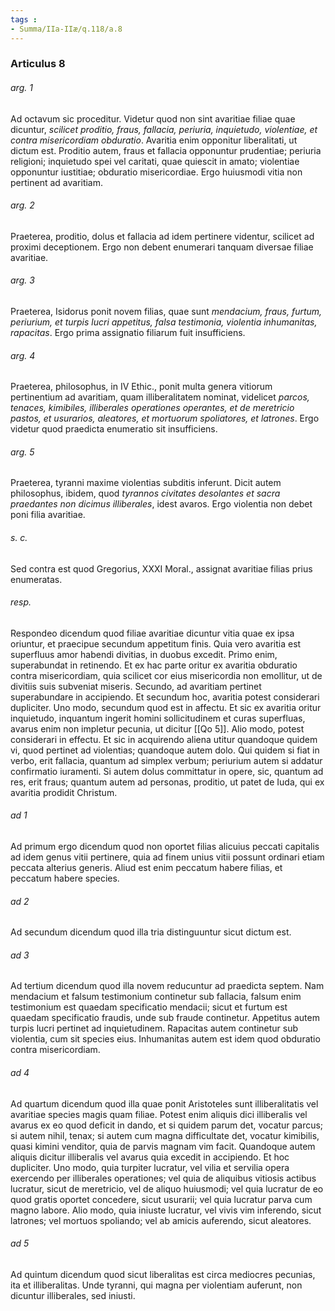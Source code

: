 ```yaml
---
tags : 
- Summa/IIa-IIæ/q.118/a.8
---
```


### Articulus 8

###### arg. 1
Ad octavum sic proceditur. Videtur quod non sint avaritiae filiae quae dicuntur, *scilicet proditio, fraus, fallacia, periuria, inquietudo, violentiae, et contra misericordiam obduratio*. Avaritia enim opponitur liberalitati, ut dictum est. Proditio autem, fraus et fallacia opponuntur prudentiae; periuria religioni; inquietudo spei vel caritati, quae quiescit in amato; violentiae opponuntur iustitiae; obduratio misericordiae. Ergo huiusmodi vitia non pertinent ad avaritiam.

###### arg. 2
Praeterea, proditio, dolus et fallacia ad idem pertinere videntur, scilicet ad proximi deceptionem. Ergo non debent enumerari tanquam diversae filiae avaritiae.

###### arg. 3
Praeterea, Isidorus ponit novem filias, quae sunt *mendacium, fraus, furtum, periurium, et turpis lucri appetitus, falsa testimonia, violentia inhumanitas, rapacitas*. Ergo prima assignatio filiarum fuit insufficiens.

###### arg. 4
Praeterea, philosophus, in IV Ethic., ponit multa genera vitiorum pertinentium ad avaritiam, quam illiberalitatem nominat, videlicet *parcos, tenaces, kimibiles, illiberales operationes operantes, et de meretricio pastos, et usurarios, aleatores, et mortuorum spoliatores, et latrones*. Ergo videtur quod praedicta enumeratio sit insufficiens.

###### arg. 5
Praeterea, tyranni maxime violentias subditis inferunt. Dicit autem philosophus, ibidem, quod *tyrannos civitates desolantes et sacra praedantes non dicimus illiberales*, idest avaros. Ergo violentia non debet poni filia avaritiae.

###### s. c.
Sed contra est quod Gregorius, XXXI Moral., assignat avaritiae filias prius enumeratas.

###### resp.
Respondeo dicendum quod filiae avaritiae dicuntur vitia quae ex ipsa oriuntur, et praecipue secundum appetitum finis. Quia vero avaritia est superfluus amor habendi divitias, in duobus excedit. Primo enim, superabundat in retinendo. Et ex hac parte oritur ex avaritia obduratio contra misericordiam, quia scilicet cor eius misericordia non emollitur, ut de divitiis suis subveniat miseris. Secundo, ad avaritiam pertinet superabundare in accipiendo. Et secundum hoc, avaritia potest considerari dupliciter. Uno modo, secundum quod est in affectu. Et sic ex avaritia oritur inquietudo, inquantum ingerit homini sollicitudinem et curas superfluas, avarus enim non impletur pecunia, ut dicitur [[Qo 5]]. Alio modo, potest considerari in effectu. Et sic in acquirendo aliena utitur quandoque quidem vi, quod pertinet ad violentias; quandoque autem dolo. Qui quidem si fiat in verbo, erit fallacia, quantum ad simplex verbum; periurium autem si addatur confirmatio iuramenti. Si autem dolus committatur in opere, sic, quantum ad res, erit fraus; quantum autem ad personas, proditio, ut patet de Iuda, qui ex avaritia prodidit Christum.

###### ad 1
Ad primum ergo dicendum quod non oportet filias alicuius peccati capitalis ad idem genus vitii pertinere, quia ad finem unius vitii possunt ordinari etiam peccata alterius generis. Aliud est enim peccatum habere filias, et peccatum habere species.

###### ad 2
Ad secundum dicendum quod illa tria distinguuntur sicut dictum est.

###### ad 3
Ad tertium dicendum quod illa novem reducuntur ad praedicta septem. Nam mendacium et falsum testimonium continetur sub fallacia, falsum enim testimonium est quaedam specificatio mendacii; sicut et furtum est quaedam specificatio fraudis, unde sub fraude continetur. Appetitus autem turpis lucri pertinet ad inquietudinem. Rapacitas autem continetur sub violentia, cum sit species eius. Inhumanitas autem est idem quod obduratio contra misericordiam.

###### ad 4
Ad quartum dicendum quod illa quae ponit Aristoteles sunt illiberalitatis vel avaritiae species magis quam filiae. Potest enim aliquis dici illiberalis vel avarus ex eo quod deficit in dando, et si quidem parum det, vocatur parcus; si autem nihil, tenax; si autem cum magna difficultate det, vocatur kimibilis, quasi kimini venditor, quia de parvis magnam vim facit. Quandoque autem aliquis dicitur illiberalis vel avarus quia excedit in accipiendo. Et hoc dupliciter. Uno modo, quia turpiter lucratur, vel vilia et servilia opera exercendo per illiberales operationes; vel quia de aliquibus vitiosis actibus lucratur, sicut de meretricio, vel de aliquo huiusmodi; vel quia lucratur de eo quod gratis oportet concedere, sicut usurarii; vel quia lucratur parva cum magno labore. Alio modo, quia iniuste lucratur, vel vivis vim inferendo, sicut latrones; vel mortuos spoliando; vel ab amicis auferendo, sicut aleatores.

###### ad 5
Ad quintum dicendum quod sicut liberalitas est circa mediocres pecunias, ita et illiberalitas. Unde tyranni, qui magna per violentiam auferunt, non dicuntur illiberales, sed iniusti.

